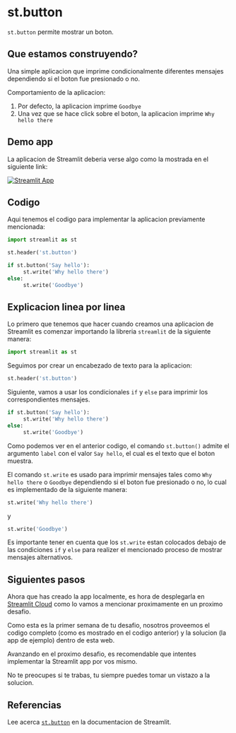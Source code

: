 # st.button

`st.button` permite mostrar un boton.

## Que estamos construyendo?

Una simple aplicacion que imprime condicionalmente diferentes mensajes dependiendo si el boton fue presionado o no.


Comportamiento de la aplicacion:

1. Por defecto, la aplicacion imprime `Goodbye`
2. Una vez que se hace click sobre el boton, la aplicacion imprime `Why hello there`

## Demo app

La aplicacion de Streamlit deberia verse algo como la mostrada en el siguiente link:

[![Streamlit App](https://static.streamlit.io/badges/streamlit_badge_black_white.svg)](https://share.streamlit.io/dataprofessor/st.button/)

## Codigo

Aqui tenemos el codigo para implementar la aplicacion previamente mencionada:

```python
import streamlit as st

st.header('st.button')

if st.button('Say hello'):
     st.write('Why hello there')
else:
     st.write('Goodbye')
```

## Explicacion linea por linea


Lo primero que tenemos que hacer cuando creamos una aplicacion de Streamlit es comenzar importando la libreria `streamlit` de la siguiente manera:

```python
import streamlit as st
```

Seguimos por crear un encabezado de texto para la aplicacion:

```python
st.header('st.button')
```

Siguiente, vamos a usar los condicionales `if` y `else` para imprimir los correspondientes mensajes.

```python
if st.button('Say hello'):
     st.write('Why hello there')
else:
     st.write('Goodbye')
```

Como podemos ver en el anterior codigo, el comando `st.button()` admite el argumento `label` con el valor `Say hello`, el cual es el texto que el boton muestra.

El comando `st.write` es usado para imprimir mensajes tales como `Why hello there` o `Goodbye` dependiendo si el boton fue presionado o no, lo cual es implementado de la siguiente manera:


```python
st.write('Why hello there')
```

y

```python
st.write('Goodbye')
```

Es importante tener en cuenta que los `st.write` estan colocados debajo de las condiciones `if` y `else` para realizer el mencionado proceso de mostrar mensajes alternativos.

## Siguientes pasos

Ahora que has creado la app localmente, es hora de desplegarla en [Streamlit Cloud](https://streamlit.io/cloud) como lo vamos a mencionar proximamente en un proximo desafio.

Como esta es la primer semana de tu desafio, nosotros proveemos el codigo completo (como es mostrado en el codigo anterior) y la solucion (la app de ejemplo) dentro de esta web.

Avanzando en el proximo desafio, es recomendable que intentes implementar la Streamlit app por vos mismo.

No te preocupes si te trabas, tu siempre puedes tomar un vistazo a la solucion. 

## Referencias

Lee acerca [`st.button`](https://docs.streamlit.io/library/api-reference/widgets/st.button) en la documentacion de Streamlit.
